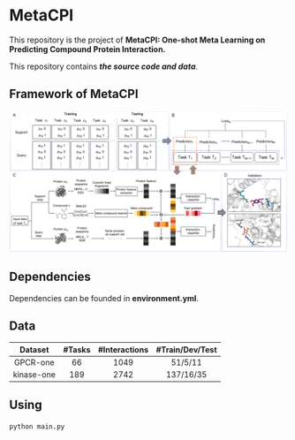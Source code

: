 # MetaCPI

This repository is the project of **MetaCPI: One-shot Meta Learning on Predicting Compound Protein Interaction.**

This repository contains ***the source code and data***.

## Framework of MetaCPI
![Framework of MetaCPI](FRAMEWORK.png)

## Dependencies
Dependencies can be founded in **environment.yml**.

## Data

| Dataset     | #Tasks | #Interactions | #Train/Dev/Test |
|:------------:|:------:|:-------------:|:---------------:|
| GPCR-one    | 66     | 1049          | 51/5/11         |
| kinase-one  | 189    | 2742          | 137/16/35       |

## Using
```
python main.py
```
